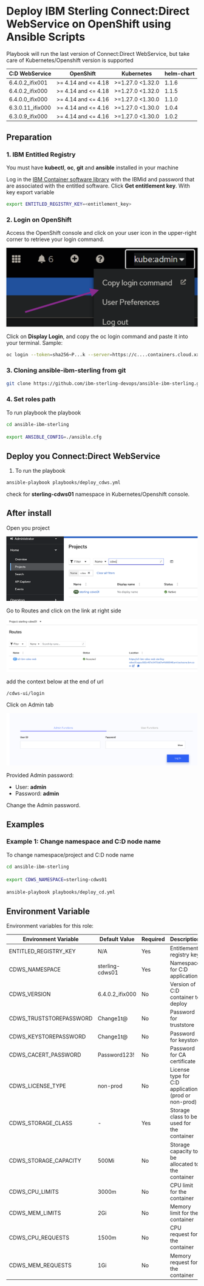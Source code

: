 # Deploy IBM Sterling Connect:Direct WebService on OpenShift using Ansible Scripts

Playbook will run the last version of Connect:Direct WebService, but take care of Kubernetes/Openshift version is supported

| C:D WebService            | OpenShift           | Kubernetes          | helm-chart |
|---------------------------|---------------------|---------------------|------------|
| 6.4.0.2_ifix001           | >= 4.14 and <= 4.18 | >=1.27.0 <1.32.0    | 1.1.6      |
| 6.4.0.2_ifix000           | >= 4.14 and <= 4.18 | >=1.27.0 <1.32.0    | 1.1.5      |
| 6.4.0.0_ifix000           | >= 4.14 and <= 4.16 | >=1.27.0 <1.30.0    | 1.1.0      |
| 6.3.0.11_ifix000          | >= 4.14 and <= 4.16 | >=1.27.0 <1.30.0    | 1.0.4      |
| 6.3.0.9_ifix000           | >= 4.14 and <= 4.16 | >=1.27.0 <1.30.0    | 1.0.2      |


## Preparation

### 1. IBM Entitled Registry

You must have **kubectl**, **oc**, **git** and **ansible** installed in your machine

Log in the [IBM Container software library](https://myibm.ibm.com/products-services/containerlibrary) with the IBMid and password that are associated with the entitled software. Click **Get entitlement key**. With key export variable

```bash 
export ENTITLED_REGISTRY_KEY=<entitlement_key>
```

### 2. Login on OpenShift

Access the OpenShift console and click on your user icon in the upper-right corner to retrieve your login command.

![Copy Login](./images/get_oc_login.png)

Click on **Display Login**, and copy the oc login command and paste it into your terminal. Sample:

```bash 
oc login --token=sha256~P...k --server=https://c....containers.cloud.xxx.com:31234
```

### 3. Cloning ansible-ibm-sterling from git

```bash 
git clone https://github.com/ibm-sterling-devops/ansible-ibm-sterling.git
```

### 4. Set roles path

To run playbook the playbook

```bash 
cd ansible-ibm-sterling

export ANSIBLE_CONFIG=./ansible.cfg 
```

## Deploy you Connect:Direct WebService

1) To run the playbook

```bash 
ansible-playbook playbooks/deploy_cdws.yml
```

check for **sterling-cdws01** namespace in Kubernetes/Openshift console.


## After install

Open you project

![Open project](./images/deploy_ocp_cdws_01_project.png)

Go to Routes and click on the link at right side

![Go to routes](./images/deploy_ocp_cdws_02_route.png)

add the context below at the end of url

```
/cdws-ui/login
```

Click on Admin tab

![Admin tab](./images/deploy_ocp_cdws_03_admintab.png)

Provided Admin password:

* User: **admin**
* Password: **admin**

Change the Admin password.


## Examples

### Example 1: Change namespace and C:D node name

To change namespace/project and C:D node name

```bash 
cd ansible-ibm-sterling

export CDWS_NAMESPACE=sterling-cdws01

ansible-playbook playbooks/deploy_cd.yml
```


## Environment Variable

Environment variables for this role:

| Environment Variable        | Default Value   | Required | Description                                      |
|-----------------------------|-----------------|----------|--------------------------------------------------|
| ENTITLED_REGISTRY_KEY       | N/A             | Yes      | Entitlement registry key                         |
| CDWS_NAMESPACE              | sterling-cdws01 | Yes      | Namespace for C:D application                    |
| CDWS_VERSION                | 6.4.0.2_ifix000 | No       | Version of C:D container to deploy               |
| CDWS_TRUSTSTOREPASSWORD     | Change1t@       | No       | Password for truststore                          |
| CDWS_KEYSTOREPASSWORD       | Change1t@       | No       | Password for keystore                            |
| CDWS_CACERT_PASSWORD        | Password123!    | No       | Password for CA certificate                      |
| CDWS_LICENSE_TYPE           | non-prod        | No       | License type for C:D application (prod or non-prod) |
| CDWS_STORAGE_CLASS          | -               | Yes      | Storage class to be used for the container       |
| CDWS_STORAGE_CAPACITY       | 500Mi           | No       | Storage capacity to be allocated to the container|
| CDWS_CPU_LIMITS             | 3000m           | No       | CPU limit for the container                      |
| CDWS_MEM_LIMITS             | 2Gi             | No       | Memory limit for the container                   |
| CDWS_CPU_REQUESTS           | 1500m           | No       | CPU request for the container                    |
| CDWS_MEM_REQUESTS           | 1Gi             | No       | Memory request for the container                 |
